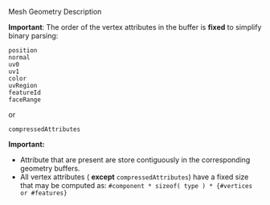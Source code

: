 Mesh Geometry Description

**Important**: The order of the vertex attributes in the buffer is **fixed** to simplify binary parsing:


```
position
normal
uv0
uv1
color
uvRegion
featureId
faceRange
```
or

```
compressedAttributes
```

 **Important:**
- Attribute that are present are store contiguously in the corresponding geometry buffers.
- All vertex attributes ( **except** `compressedAttributes`) have a fixed size that may be computed as:
      `#component * sizeof( type ) * {#vertices or #features}`

